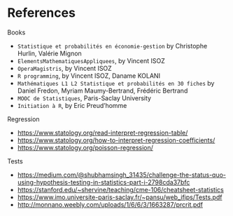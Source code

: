 # References

Books

* ``Statistique et probabilités en économie-gestion`` by Christophe Hurlin, Valérie Mignon
* ``ElementsMathematiquesAppliquees``, by Vincent ISOZ
* ``OperaMagistris``, by Vincent ISOZ
* ``R programming``, by Vincent ISOZ, Daname KOLANI
* ``Mathématiques L1 L2 Statistique et probabilités en 30 fiches`` by Daniel Fredon, Myriam Maumy-Bertrand, Frédéric Bertrand
* ``MOOC de Statistiques``, Paris-Saclay University
* ``Initiation à R``, by Eric Preud’homme

Regression

* <https://www.statology.org/read-interpret-regression-table/>
* <https://www.statology.org/how-to-interpret-regression-coefficients/>
* <https://www.statology.org/poisson-regression/>

Tests

* <https://medium.com/@shubhamsingh_31435/challenge-the-status-quo-using-hypothesis-testing-in-statistics-part-i-2798cda37bfc>
* <https://stanford.edu/~shervine/teaching/cme-106/cheatsheet-statistics>
* <https://www.imo.universite-paris-saclay.fr/~pansu/web_ifips/Tests.pdf>
* <http://monnano.weebly.com/uploads/1/6/6/3/1663287/prcrit.pdf>